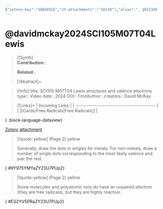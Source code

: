 ```yaml
---
{"zotero-key":"JD8U4VLE","zt-attachments":["16130"],"alias":", @SCI105 M07T04 Lewis structures and valence electrons","keywords":["✅"],"FirstAuthor":"[[ David McKay]]","tags":["source/video","Uni/SCI105"],"dg-publish":true,"permalink":"/sources/video/davidmckay2024-sci-105-m07-t04-lewis/","dgPassFrontmatter":true}
---
```


# @davidmckay2024SCI105M07T04Lewis

>[!Synth]  
>**Contribution**::  
>  
>**Related**:: 
>  

> [!Abstract]+
> 

> [!Info]
> title: SCI105 M07T04 Lewis structures and valence electrons
> type:: Video 
> date:: 2024
> DOI:: 
> FirstAuthor:: 
> creators:: David McKay

> [!Links]+
>  | Incoming Links                            |
> | ----------------------------------------- |
> | [[Cards/Free Radicals\|Free Radicals]] |
> 
{ .block-language-dataview}


[Zotero](zotero://select/library/items/JD8U4VLE) [attachment](<file:///Users/nathanmaxwell/Zotero/storage/ZY23U7PU/David%20McKay%20-%202024%20-%20SCI105%20M07T04%20Lewis%20structures%20and%20valence%20electrons.pdf>)

> [!quote-yellow] (Page 2) yellow
> 
> Generally, draw the dots in singles for metals. For non-metals, draw a number of single dots corresponding to the most likely valence and pair the rest.
>
{ #9Y975YMYaZY23U7PUp2}


> [!quote-yellow] (Page 2) yellow
> 
> Some molecules and polyatomic ions do have an unpaired electron (they are free radicals), but they are highly reactive.
>
{ #ES2YV5PRaZY23U7PUp2}

